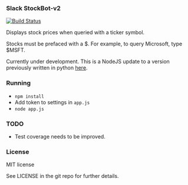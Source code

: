 ### Slack StockBot-v2

[![Build Status](https://travis-ci.org/mraypold/slack-stockbot-v2.svg?branch=master)](https://travis-ci.org/mraypold/slack-stockbot-v2)

Displays stock prices when queried with a ticker symbol.

Stocks must be prefaced with a $. For example, to query Microsoft, type $MSFT.

Currently under development. This is a NodeJS update to a version previously written in python [here](https://github.com/mraypold/slack-stockbot).

### Running

* `npm install`
* Add token to settings in `app.js`
* `node app.js`

### TODO

* Test coverage needs to be improved.

### License

MIT license

See LICENSE in the git repo for further details.
